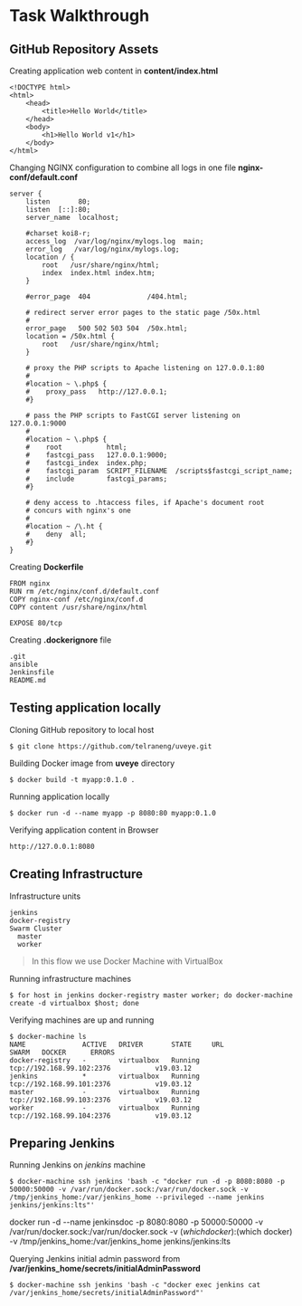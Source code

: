 # Task Walkthrough

## GitHub Repository Assets

Creating application web content in __content/index.html__
```
<!DOCTYPE html>
<html>
    <head>
        <title>Hello World</title>
    </head>
    <body>
        <h1>Hello World v1</h1>
    </body>
</html>
```

Changing NGINX configuration to combine all logs in one file __nginx-conf/default.conf__
```
server {
    listen       80;
    listen  [::]:80;
    server_name  localhost;

    #charset koi8-r;
    access_log  /var/log/nginx/mylogs.log  main;
    error_log   /var/log/nginx/mylogs.log;
    location / {
        root   /usr/share/nginx/html;
        index  index.html index.htm;
    }

    #error_page  404              /404.html;

    # redirect server error pages to the static page /50x.html
    #
    error_page   500 502 503 504  /50x.html;
    location = /50x.html {
        root   /usr/share/nginx/html;
    }

    # proxy the PHP scripts to Apache listening on 127.0.0.1:80
    #
    #location ~ \.php$ {
    #    proxy_pass   http://127.0.0.1;
    #}

    # pass the PHP scripts to FastCGI server listening on 127.0.0.1:9000
    #
    #location ~ \.php$ {
    #    root           html;
    #    fastcgi_pass   127.0.0.1:9000;
    #    fastcgi_index  index.php;
    #    fastcgi_param  SCRIPT_FILENAME  /scripts$fastcgi_script_name;
    #    include        fastcgi_params;
    #}

    # deny access to .htaccess files, if Apache's document root
    # concurs with nginx's one
    #
    #location ~ /\.ht {
    #    deny  all;
    #}
}
```

Creating __Dockerfile__
```
FROM nginx
RUN rm /etc/nginx/conf.d/default.conf
COPY nginx-conf /etc/nginx/conf.d
COPY content /usr/share/nginx/html

EXPOSE 80/tcp
```

Creating __.dockerignore__ file
```
.git
ansible
Jenkinsfile
README.md
```

## Testing application locally

Cloning GitHub repository to local host
```
$ git clone https://github.com/telraneng/uveye.git
```

Building Docker image from __uveye__ directory
```
$ docker build -t myapp:0.1.0 .
```

Running application locally
```
$ docker run -d --name myapp -p 8080:80 myapp:0.1.0
```

Verifying application content in Browser
```
http://127.0.0.1:8080
```

## Creating Infrastructure

Infrastructure units
```
jenkins
docker-registry
Swarm Cluster
  master
  worker
```

> In this flow we use Docker Machine with VirtualBox

Running infrastructure machines
```
$ for host in jenkins docker-registry master worker; do docker-machine create -d virtualbox $host; done
```

Verifying machines are up and running
```
$ docker-machine ls
NAME              ACTIVE   DRIVER       STATE     URL                         SWARM   DOCKER      ERRORS
docker-registry   -        virtualbox   Running   tcp://192.168.99.102:2376           v19.03.12
jenkins           *        virtualbox   Running   tcp://192.168.99.101:2376           v19.03.12
master            -        virtualbox   Running   tcp://192.168.99.103:2376           v19.03.12
worker            -        virtualbox   Running   tcp://192.168.99.104:2376           v19.03.12
```

## Preparing Jenkins

Running Jenkins on *jenkins* machine
```
$ docker-machine ssh jenkins 'bash -c "docker run -d -p 8080:8080 -p 50000:50000 -v /var/run/docker.sock:/var/run/docker.sock -v /tmp/jenkins_home:/var/jenkins_home --privileged --name jenkins jenkins/jenkins:lts"'
```
docker run -d --name jenkinsdoc -p 8080:8080 -p 50000:50000 -v /var/run/docker.sock:/var/run/docker.sock -v $(which docker):$(which docker) -v /tmp/jenkins_home:/var/jenkins_home jenkins/jenkins:lts


Querying Jenkins initial admin password from __/var/jenkins_home/secrets/initialAdminPassword__
```
$ docker-machine ssh jenkins 'bash -c "docker exec jenkins cat /var/jenkins_home/secrets/initialAdminPassword"'
```
